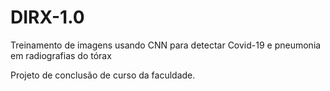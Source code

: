 # DIRX-1.0
Treinamento de imagens usando CNN para detectar Covid-19 e pneumonia em radiografias do tórax

Projeto de conclusão de curso da faculdade.
